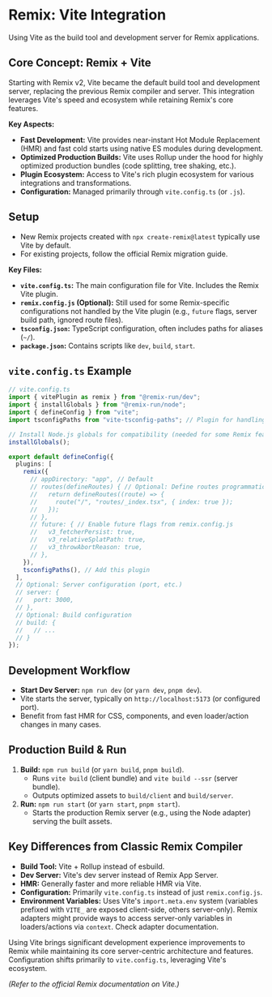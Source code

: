 # Remix: Vite Integration

Using Vite as the build tool and development server for Remix applications.

## Core Concept: Remix + Vite

Starting with Remix v2, Vite became the default build tool and development server, replacing the previous Remix compiler and server. This integration leverages Vite's speed and ecosystem while retaining Remix's core features.

**Key Aspects:**

*   **Fast Development:** Vite provides near-instant Hot Module Replacement (HMR) and fast cold starts using native ES modules during development.
*   **Optimized Production Builds:** Vite uses Rollup under the hood for highly optimized production bundles (code splitting, tree shaking, etc.).
*   **Plugin Ecosystem:** Access to Vite's rich plugin ecosystem for various integrations and transformations.
*   **Configuration:** Managed primarily through `vite.config.ts` (or `.js`).

## Setup

*   New Remix projects created with `npx create-remix@latest` typically use Vite by default.
*   For existing projects, follow the official Remix migration guide.

**Key Files:**

*   **`vite.config.ts`:** The main configuration file for Vite. Includes the Remix Vite plugin.
*   **`remix.config.js` (Optional):** Still used for some Remix-specific configurations not handled by the Vite plugin (e.g., `future` flags, server build path, ignored route files).
*   **`tsconfig.json`:** TypeScript configuration, often includes paths for aliases (`~/`).
*   **`package.json`:** Contains scripts like `dev`, `build`, `start`.

## `vite.config.ts` Example

```typescript
// vite.config.ts
import { vitePlugin as remix } from "@remix-run/dev";
import { installGlobals } from "@remix-run/node";
import { defineConfig } from "vite";
import tsconfigPaths from "vite-tsconfig-paths"; // Plugin for handling tsconfig paths like '~/'

// Install Node.js globals for compatibility (needed for some Remix features/packages)
installGlobals();

export default defineConfig({
  plugins: [
    remix({
      // appDirectory: "app", // Default
      // routes(defineRoutes) { // Optional: Define routes programmatically
      //   return defineRoutes((route) => {
      //     route("/", "routes/_index.tsx", { index: true });
      //   });
      // },
      // future: { // Enable future flags from remix.config.js
      //   v3_fetcherPersist: true,
      //   v3_relativeSplatPath: true,
      //   v3_throwAbortReason: true,
      // },
    }),
    tsconfigPaths(), // Add this plugin
  ],
  // Optional: Server configuration (port, etc.)
  // server: {
  //   port: 3000,
  // },
  // Optional: Build configuration
  // build: {
  //   // ...
  // }
});
```

## Development Workflow

*   **Start Dev Server:** `npm run dev` (or `yarn dev`, `pnpm dev`).
*   Vite starts the server, typically on `http://localhost:5173` (or configured port).
*   Benefit from fast HMR for CSS, components, and even loader/action changes in many cases.

## Production Build & Run

1.  **Build:** `npm run build` (or `yarn build`, `pnpm build`).
    *   Runs `vite build` (client bundle) and `vite build --ssr` (server bundle).
    *   Outputs optimized assets to `build/client` and `build/server`.
2.  **Run:** `npm run start` (or `yarn start`, `pnpm start`).
    *   Starts the production Remix server (e.g., using the Node adapter) serving the built assets.

## Key Differences from Classic Remix Compiler

*   **Build Tool:** Vite + Rollup instead of esbuild.
*   **Dev Server:** Vite's dev server instead of Remix App Server.
*   **HMR:** Generally faster and more reliable HMR via Vite.
*   **Configuration:** Primarily `vite.config.ts` instead of just `remix.config.js`.
*   **Environment Variables:** Uses Vite's `import.meta.env` system (variables prefixed with `VITE_` are exposed client-side, others server-only). Remix adapters might provide ways to access server-only variables in loaders/actions via `context`. Check adapter documentation.

Using Vite brings significant development experience improvements to Remix while maintaining its core server-centric architecture and features. Configuration shifts primarily to `vite.config.ts`, leveraging Vite's ecosystem.

*(Refer to the official Remix documentation on Vite.)*